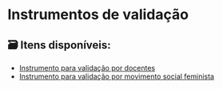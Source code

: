 # Instrumentos de validação

## 🗃️ Itens disponíveis:

- [Instrumento para validação por docentes](doc.md)
- [Instrumento para validação por movimento social feminista](fem.md)